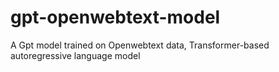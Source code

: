 # gpt-openwebtext-model
A Gpt model trained on Openwebtext data, Transformer-based autoregressive language model
